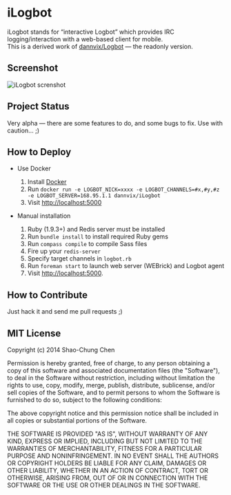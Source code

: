 iLogbot
=======
iLogbot stands for “interactive Logbot” which provides IRC logging/interaction with a web-based client for mobile.  
This is a derived work of [dannvix/Logbot](https://github.com/dannvix/Logbot) — the readonly version.

Screenshot
----------
![iLogbot screnshot](https://raw.github.com/dannvix/iLogbot/master/screenshot.png)


Project Status
--------------
Very alpha — there are some features to do, and some bugs to fix. Use with caution… ;)


How to Deploy
-------------
* Use Docker
    1. Install [Docker](https://www.docker.com/)
    2. Run `docker run -e LOGBOT_NICK=xxxx -e LOGBOT_CHANNELS=#x,#y,#z -e LOGBOT_SERVER=168.95.1.1 dannvix/iLogbot`
    3. Visit [http://localhost:5000](http://localhost:5000)

* Manual installation
    1. Ruby (1.9.3+) and Redis server must be installed
    2. Run `bundle install` to install required Ruby gems
    3. Run `compass compile` to compile Sass files
    4. Fire up your `redis-server`
    5. Specify target channels in `logbot.rb`
    6. Run `foreman start` to launch web server (WEBrick) and Logbot agent
    7. Visit [http://localhost:5000](http://localhost:5000).


How to Contribute
-----------------
Just hack it and send me pull requests ;)


MIT License
-----------
Copyright (c) 2014 Shao-Chung Chen

Permission is hereby granted, free of charge, to any person obtaining a copy of this software and associated documentation files (the "Software"), to deal in the Software without restriction, including without limitation the rights to use, copy, modify, merge, publish, distribute, sublicense, and/or sell copies of the Software, and to permit persons to whom the Software is furnished to do so, subject to the following conditions:

The above copyright notice and this permission notice shall be included in all copies or substantial portions of the Software.

THE SOFTWARE IS PROVIDED "AS IS", WITHOUT WARRANTY OF ANY KIND, EXPRESS OR IMPLIED, INCLUDING BUT NOT LIMITED TO THE WARRANTIES OF MERCHANTABILITY, FITNESS FOR A PARTICULAR PURPOSE AND NONINFRINGEMENT. IN NO EVENT SHALL THE AUTHORS OR COPYRIGHT HOLDERS BE LIABLE FOR ANY CLAIM, DAMAGES OR OTHER LIABILITY, WHETHER IN AN ACTION OF CONTRACT, TORT OR OTHERWISE, ARISING FROM, OUT OF OR IN CONNECTION WITH THE SOFTWARE OR THE USE OR OTHER DEALINGS IN THE SOFTWARE.
